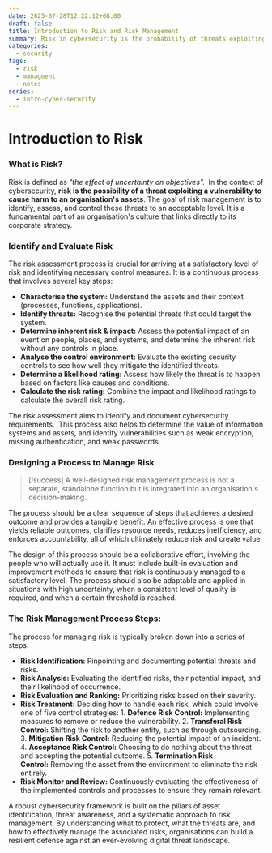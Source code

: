 ```yaml
---
date: 2025-07-28T12:22:12+08:00
draft: false
title: Introduction to Risk and Risk Management
summary: Risk in cybersecurity is the probability of threats exploiting vulnerabilities to impact assets. Risk management involves identifying, assessing, and controlling threats through structured approach of identification, analysis, evaluation, treatment, and monitoring. This strengthens resilience, improves efficiency, and aligns security contols with organisational strategy while addressing evolving digital threats.
categories:
  - security
tags:
  - risk
  - managment
  - notes
series:
  - intro-cyber-security
---
```

# Introduction to Risk

### What is Risk?

Risk is defined as *"the effect of uncertainty on objectives".*  In the context of cybersecurity, **risk is the possibility of a threat exploiting a vulnerability to cause harm to an organisation's assets**. The goal of risk management is to identify, assess, and control these threats to an acceptable level. It is a fundamental part of an organisation's culture that links directly to its corporate strategy.

### Identify and Evaluate Risk

The risk assessment process is crucial for arriving at a satisfactory level of risk and identifying necessary control measures. It is a continuous process that involves several key steps:

- **Characterise the system:** Understand the assets and their context (processes, functions, applications).
- **Identify threats:** Recognise the potential threats that could target the system.
- **Determine inherent risk & impact:** Assess the potential impact of an event on people, places, and systems, and determine the inherent risk without any controls in place.
- **Analyse the control environment:** Evaluate the existing security controls to see how well they mitigate the identified threats.
- **Determine a likelihood rating:** Assess how likely the threat is to happen based on factors like causes and conditions.
- **Calculate the risk rating:** Combine the impact and likelihood ratings to calculate the overall risk rating.

The risk assessment aims to identify and document cybersecurity requirements.  This process also helps to determine the value of information systems and assets, and identify vulnerabilities such as weak encryption, missing authentication, and weak passwords.

### Designing a Process to Manage Risk

>[!success]
>A well-designed risk management process is not a separate, standalone function but is integrated into an organisation's decision-making. 

The process should be a clear sequence of steps that achieves a desired outcome and provides a tangible benefit. An effective process is one that yields reliable outcomes, clarifies resource needs, reduces inefficiency, and enforces accountability, all of which ultimately reduce risk and create value.

The design of this process should be a collaborative effort, involving the people who will actually use it. It must include built-in evaluation and improvement methods to ensure that risk is continuously managed to a satisfactory level. The process should also be adaptable and applied in situations with high uncertainty, when a consistent level of quality is required, and when a certain threshold is reached.

### The Risk Management Process Steps:

The process for managing risk is typically broken down into a series of steps:

- **Risk Identification:** Pinpointing and documenting potential threats and risks.
- **Risk Analysis:** Evaluating the identified risks, their potential impact, and their likelihood of occurrence.
- **Risk Evaluation and Ranking:** Prioritizing risks based on their severity.
- **Risk Treatment:** Deciding how to handle each risk, which could involve one of five control strategies:
	  1. **Defence Risk Control:** Implementing measures to remove or reduce the vulnerability.
	   2. **Transferal Risk Control:** Shifting the risk to another entity, such as through outsourcing.
	   3. **Mitigation Risk Control:** Reducing the potential impact of an incident.
	   4. **Acceptance Risk Control:** Choosing to do nothing about the threat and accepting the potential outcome.
	  5. **Termination Risk Control:** Removing the asset from the environment to eliminate the risk entirely.
- **Risk Monitor and Review:** Continuously evaluating the effectiveness of the implemented controls and processes to ensure they remain relevant.

A robust cybersecurity framework is built on the pillars of asset identification, threat awareness, and a systematic approach to risk management. By understanding what to protect, what the threats are, and how to effectively manage the associated risks, organisations can build a resilient defense against an ever-evolving digital threat landscape.